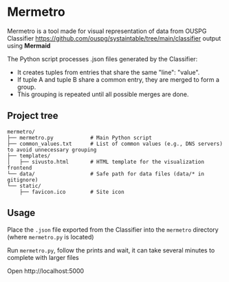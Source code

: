 # Mermetro

Mermetro is a tool made for visual representation of data from OUSPG Classifier https://github.com/ouspg/systaintable/tree/main/classifier output using **Mermaid**

The Python script processes .json files generated by the Classifier:
* It creates tuples from entries that share the same "line": "value".
* If tuple A and tuple B share a common entry, they are merged to form a group.
* This grouping is repeated until all possible merges are done.


## Project tree

```
mermetro/
├── mermetro.py            # Main Python script
├── common_values.txt      # List of common values (e.g., DNS servers) to avoid unnecessary grouping
├── templates/
│   ├── sivusto.html       # HTML template for the visualization frontend
└── data/                  # Safe path for data files (data/* in gitignore)
└── static/
    ├── favicon.ico        # Site icon

```

## Usage

 Place the `.json` file exported from the Classifier into the `mermetro` directory (where `mermetro.py` is located)

Run `mermetro.py`, follow the prints and wait, it can take several minutes to complete with larger files

Open http://localhost:5000
